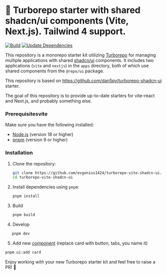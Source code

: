 # 🚀 Turborepo starter with shared shadcn/ui components (Vite, Next.js). Tailwind 4 support.

[![Build](https://github.com/evgenius1424/turborepo-vite-shadcn-ui/actions/workflows/build.yml/badge.svg)](https://github.com/evgenius1424/turborepo-vite-shadcn-ui/actions/workflows/build.yml)
[![Update Dependencies](https://github.com/evgenius1424/turborepo-vite-shadcn-ui/actions/workflows/update-dependencies.yml/badge.svg)](https://github.com/evgenius1424/turborepo-vite-shadcn-ui/actions/workflows/update-dependencies.yml)

This repository is a monorepo starter kit utilizing [Turborepo](https://turbo.build/repo) for managing multiple
applications with shared [shadcn/ui](https://github.com/shadcn-ui/ui) components. It includes two applications (`vite`
and `nextjs`) in the `apps`
directory, both of which use shared components from the `@repo/ui` package.

This repository is based on https://github.com/dan5py/turborepo-shadcn-ui starter.

The goal of this repository is to provide up-to-date starters for vite-react and Next.js, and probably something else.

### Prerequisitesvite

Make sure you have the following installed:

- [Node.js](https://nodejs.org/en/download/) (version 18 or higher)
- [pnpm](https://pnpm.io/installation) (version 9 or higher)

### Installation

1. Clone the repository:

   ```bash
   git clone https://github.com/evgenius1424/turborepo-vite-shadcn-ui.git
   cd turborepo-vite-shadcn-ui
   ```

2. Install dependencies using `pnpm`:

   ```bash
   pnpm install
   ```

3. Build

   ```bash
   pnpm build
   ```

4. Develop

```bash
   pnpm dev
```

5. Add new [component](https://ui.shadcn.com/docs/components/tabs) (replace card with button, tabs, you name it)

```bash
pnpm ui:add card
```

Enjoy working with your new Turborepo starter kit and feel free to raise a PR! 🎉

